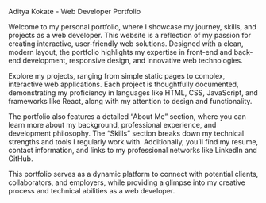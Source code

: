 Aditya Kokate - Web Developer Portfolio

Welcome to my personal portfolio, where I showcase my journey, skills, and projects as a web developer. This website is a reflection of my passion for creating interactive, user-friendly web solutions. Designed with a clean, modern layout, the portfolio highlights my expertise in front-end and back-end development, responsive design, and innovative web technologies.

Explore my projects, ranging from simple static pages to complex, interactive web applications. Each project is thoughtfully documented, demonstrating my proficiency in languages like HTML, CSS, JavaScript, and frameworks like React, along with my attention to design and functionality.

The portfolio also features a detailed “About Me” section, where you can learn more about my background, professional experience, and development philosophy. The “Skills” section breaks down my technical strengths and tools I regularly work with. Additionally, you’ll find my resume, contact information, and links to my professional networks like LinkedIn and GitHub.

This portfolio serves as a dynamic platform to connect with potential clients, collaborators, and employers, while providing a glimpse into my creative process and technical abilities as a web developer.




